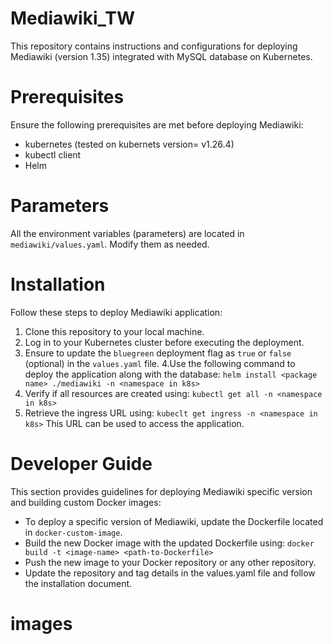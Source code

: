 # Mediawiki_TW
This repository contains instructions and configurations for deploying Mediawiki (version 1.35) integrated with MySQL database on Kubernetes.
# Prerequisites
Ensure the following prerequisites are met before deploying Mediawiki:
- kubernetes (tested on kubernets version= v1.26.4)
- kubectl client
- Helm 

# Parameters
All the environment variables (parameters) are located in `mediawiki/values.yaml`. Modify them as needed.

# Installation
Follow these steps to deploy Mediawiki application:
1. Clone this repository to your local machine.
2. Log in to your Kubernetes cluster before executing the deployment.
3. Ensure to update the `bluegreen` deployment flag as `true` or `false` (optional) in the `values.yaml` file.
4.Use the following command to deploy the application along with the database:
 ```helm install <package name> ./mediawiki -n <namespace in k8s>```
5. Verify if all resources are created using: ```kubectl get all -n <namespace in k8s>```
6. Retrieve the ingress URL using: ```kubeclt get ingress -n <namespace in k8s>``` This URL can be used to access the application.
# Developer Guide
This section provides guidelines for deploying Mediawiki specific version  and building custom Docker images:
- To deploy a specific version of Mediawiki, update the Dockerfile located in `docker-custom-image`.
- Build the new Docker image with the updated Dockerfile using: ```docker build -t <image-name> <path-to-Dockerfile>```
- Push the new image to your Docker repository or any other repository.
- Update the repository and tag details in the values.yaml file and follow the installation document.
# images

